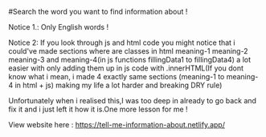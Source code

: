 #Search the word you want to find information about !

Notice 1.: Only English words !

Notice 2: If you look through js and html code you might notice that i could've made sections where are classes in html meaning-1 meaning-2 meaning-3 and meaning-4(in js functions fillingData1 to fillingData4) a lot easier with only adding them up in js code with .innerHTML(If you dont know what i mean, i made 4 exactly same sections (meaning-1 to meaning-4 in html + js) making my life a lot harder and breaking DRY rule)

Unfortunately when i realised this,I was too deep in already to go back and fix it and i just left it how it is.One more lesson for me !

View website here : https://tell-me-information-about.netlify.app/

